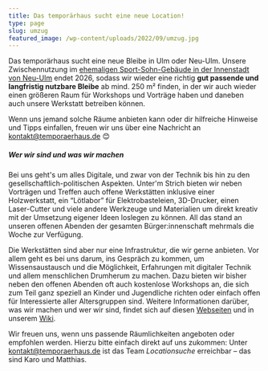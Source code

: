 ```yaml
---
title: Das temporärhaus sucht eine neue Location!
type: page
slug: umzug
featured_image: /wp-content/uploads/2022/09/umzug.jpg
---
```


Das temporärhaus sucht eine neue Bleibe in Ulm oder Neu-Ulm. Unsere Zwischennutzung im [ehemaligen Sport-Sohn-Gebäude in der Innenstadt von Neu-Ulm](/das-haus/#wo-ist-das) endet 2026, sodass wir wieder eine richtig __gut passende und langfristig nutzbare Bleibe__ ab mind. 250 m² finden, in der wir auch wieder einen größeren Raum für Workshops und Vorträge haben und daneben auch unsere Werkstatt betreiben können.

Wenn uns jemand solche Räume anbieten kann oder dir hilfreiche Hinweise und Tipps einfallen, freuen wir uns über eine Nachricht an kontakt@temporaerhaus.de 😊

##### Wer wir sind und was wir machen

Bei uns geht's um alles Digitale, und zwar von der Technik bis hin zu den gesellschaftlich-politischen Aspekten. Unter'm Strich bieten wir neben Vorträgen und Treffen auch offene Werkstätten inklusive einer Holzwerkstatt, ein “Lötlabor” für Elektrobasteleien, 3D-Drucker, einen Laser-Cutter und viele andere Werkzeuge und Materialien um direkt kreativ mit der Umsetzung eigener Ideen loslegen zu können. All das stand an unseren offenen Abenden der gesamten Bürger:innenschaft mehrmals die Woche zur Verfügung.

Die Werkstätten sind aber nur eine Infrastruktur, die wir gerne anbieten. Vor allem geht es bei uns darum, ins Gespräch zu kommen, um Wissensaustausch und die Möglichkeit, Erfahrungen mit digitaler Technik und allem menschlichen Drumherum zu machen. Dazu bieten wir bisher neben den offenen Abenden oft auch kostenlose Workshops an, die sich zum Teil ganz speziell an Kinder und Jugendliche richten oder einfach offen für Interessierte aller Altersgruppen sind. Weitere Informationen darüber, was wir machen und wer wir sind, findet sich auf diesen [Webseiten](https://temporaerhaus.de) und in unserem [Wiki](https://wiki.temporaerhaus.de).



Wir freuen uns, wenn uns passende Räumlichkeiten angeboten oder empfohlen werden. Hierzu bitte einfach direkt auf uns zukommen: Unter kontakt@temporaerhaus.de ist das Team _Locationsuche_ erreichbar – das sind Karo und Matthias.

